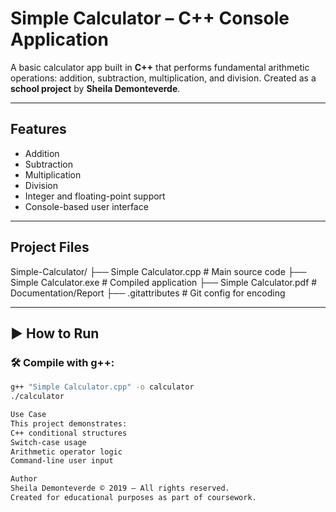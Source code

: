 # Simple Calculator – C++ Console Application

A basic calculator app built in **C++** that performs fundamental arithmetic operations: addition, subtraction, multiplication, and division. Created as a **school project** by **Sheila Demonteverde**.

---

## Features

- Addition  
- Subtraction  
- Multiplication  
- Division  
- Integer and floating-point support  
- Console-based user interface  

---

## Project Files
Simple-Calculator/
├── Simple Calculator.cpp # Main source code
├── Simple Calculator.exe # Compiled application
├── Simple Calculator.pdf # Documentation/Report
├── .gitattributes # Git config for encoding


---

## ▶️ How to Run

### 🛠️ Compile with g++:
```bash
g++ "Simple Calculator.cpp" -o calculator
./calculator

Use Case
This project demonstrates:
C++ conditional structures
Switch-case usage
Arithmetic operator logic
Command-line user input

Author
Sheila Demonteverde © 2019 – All rights reserved.
Created for educational purposes as part of coursework.
